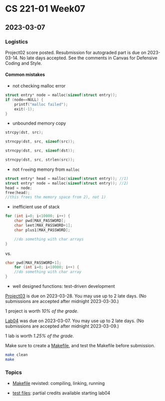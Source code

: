 # CS 221-01 Week07 

## 2023-03-07

### Logistics

Project02 score posted. Resubmission for autograded part is due on 2023-03-14. No late days accepted. See the comments in Canvas for Defensive Coding and Style. 
	
#### Common mistakes
- not checking malloc error
```c
struct entry* node = malloc(sizeof(struct entry));
if (node==NULL) {
	printf("malloc failed");
	exit(-1);
}
```

- unbounded memory copy
```c
strcpy(dst, src);

strncpy(dst, src, sizeof(src));

strncpy(dst, src, sizeof(dst));

strncpy(dst, src, strlen(src));
```

- not `free`ing memory from `malloc`
```c
struct entry* head = malloc(sizeof(struct entry)); //1)
struct entry* node = malloc(sizeof(struct entry)); //2)
head = node;
free(head);
//this frees the memory space from 2), not 1)
``` 

- inefficient use of stack 
```c
for (int i=0; i<10000; i++) {
	char pwd[MAX_PASSWORD];
	char leet[MAX_PASSWORD+1];
	char plus1[MAX_PASSWORD];

	//do something with char arrays
}
```
vs.
```c
char pwd[MAX_PASSWORD+1];
	for (int i=0; i<10000; i++) {
	//do something with char array
}
```

- well designed functions: test-driven development

[Project03](https://cs221.cs.usfca.edu/assignments/project03.html) is due on 2023-03-28. You may use up to 2 late days. (No submissions are accepted after midnight 2023-03-30.)

1 project is worth *10% of the grade*.

[Lab04](https://cs221.cs.usfca.edu/assignments/lab04.html) was due on 2023-03-07. You may use up to 2 late days. (No submissions are accepted after midnight  2023-03-09.)

1 lab is worth *1.25% of the grade*.

Make sure to create a [Makefile](https://cs221.cs.usfca.edu/slides/make.html#/), and test the Makefile before submission.

```sh
make clean
make
```

### Topics
- [Makefile](https://cs221.cs.usfca.edu/slides/make.html#/) revisted: compiling, linking, running

- [test files](https://github.com/cs221-s23/lab04-given/blob/main/test.c): partial credits available starting lab04
